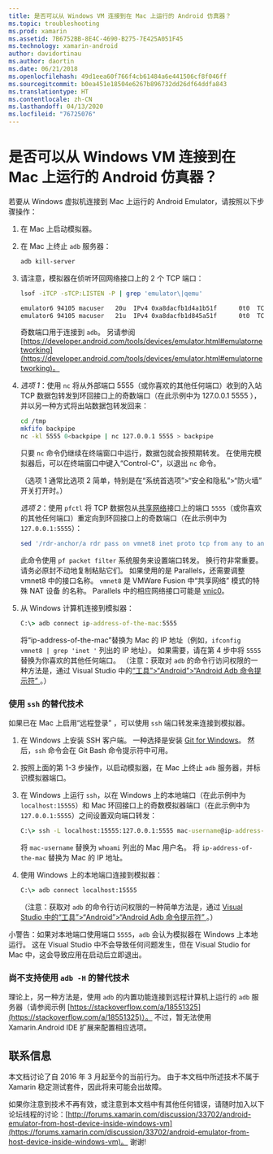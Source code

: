 ```yaml
---
title: 是否可以从 Windows VM 连接到在 Mac 上运行的 Android 仿真器？
ms.topic: troubleshooting
ms.prod: xamarin
ms.assetid: 7B6752BB-8E4C-4690-B275-7E425A051F45
ms.technology: xamarin-android
author: davidortinau
ms.author: daortin
ms.date: 06/21/2018
ms.openlocfilehash: 49d1eea60f766f4cb61484a6e441506cf8f046ff
ms.sourcegitcommit: b0ea451e18504e6267b896732dd26df64ddfa843
ms.translationtype: HT
ms.contentlocale: zh-CN
ms.lasthandoff: 04/13/2020
ms.locfileid: "76725076"
---
```

# <a name="is-it-possible-to-connect-to-android-emulators-running-on-a-mac-from-a-windows-vm"></a>是否可以从 Windows VM 连接到在 Mac 上运行的 Android 仿真器？

若要从 Windows 虚拟机连接到 Mac 上运行的 Android Emulator，请按照以下步骤操作：

1. 在 Mac 上启动模拟器。

2. 在 Mac 上终止 `adb` 服务器：

    ```bash
    adb kill-server
    ```

3. 请注意，模拟器在侦听环回网络接口上的 2 个 TCP 端口：

    ```bash
    lsof -iTCP -sTCP:LISTEN -P | grep 'emulator\|qemu'

    emulator6 94105 macuser   20u  IPv4 0xa8dacfb1d4a1b51f      0t0  TCP localhost:5555 (LISTEN)
    emulator6 94105 macuser   21u  IPv4 0xa8dacfb1d845a51f      0t0  TCP localhost:5554 (LISTEN)
    ```

    奇数端口用于连接到 `adb`。 另请参阅 [https://developer.android.com/tools/devices/emulator.html#emulatornetworking](https://developer.android.com/tools/devices/emulator.html#emulatornetworking)。

4. _选项 1_：使用 `nc` 将从外部端口 5555（或你喜欢的其他任何端口）收到的入站 TCP 数据包转发到环回接口上的奇数端口（在此示例中为 127.0.0.1 5555  ），并以另一种方式将出站数据包转发回来：

    ```bash
    cd /tmp
    mkfifo backpipe
    nc -kl 5555 0<backpipe | nc 127.0.0.1 5555 > backpipe
    ```

    只要 `nc` 命令仍继续在终端窗口中运行，数据包就会按预期转发。 在使用完模拟器后，可以在终端窗口中键入“Control-C”，以退出 `nc` 命令。

    （选项 1 通常比选项 2 简单，特别是在“系统首选项”>“安全和隐私”>“防火墙”  开关打开时。）

    _选项 2_：使用 `pfctl` 将 TCP 数据包从[共享网络](https://kb.parallels.com/en/4948)接口上的端口 `5555`（或你喜欢的其他任何端口）重定向到环回接口上的奇数端口（在此示例中为 `127.0.0.1:5555`）：

    ```bash
    sed '/rdr-anchor/a rdr pass on vmnet8 inet proto tcp from any to any port 5555 -> 127.0.0.1 port 5555' /etc/pf.conf | sudo pfctl -ef -
    ```

    此命令使用 `pf packet filter` 系统服务来设置端口转发。 换行符非常重要。 请务必原封不动地复制粘贴它们。 如果使用的是 Parallels，还需要调整 vmnet8  中的接口名称。 `vmnet8` 是 VMWare Fusion 中“共享网络”  模式的特殊 NAT 设备  的名称。 Parallels 中的相应网络接口可能是 [vnic0](https://download.parallels.com/doc/psbm/en/Parallels_Server_Bare_Metal_Users_Guide/29258.htm)。

5. 从 Windows 计算机连接到模拟器：

    ```cmd
    C:\> adb connect ip-address-of-the-mac:5555
    ```

    将“ip-address-of-the-mac”替换为 Mac 的 IP 地址（例如，`ifconfig vmnet8 | grep 'inet '` 列出的 IP 地址）。 如果需要，请在第 4 步中将 `5555` 替换为你喜欢的其他任何端口。 （注意：获取对 `adb` 的命令行访问权限的一种方法是，通过 Visual Studio 中的[“工具”>“Android”>“Android Adb 命令提示符”  ](~/cross-platform/troubleshooting/questions/version-logs.md#adb-logcat)。）

### <a name="alternate-technique-using-ssh"></a>使用 `ssh` 的替代技术

如果已在 Mac 上启用“远程登录”  ，可以使用 `ssh` 端口转发来连接到模拟器。

1. 在 Windows 上安装 SSH 客户端。 一种选择是安装 [Git for Windows](https://git-for-windows.github.io/)。 然后，`ssh` 命令会在 Git Bash  命令提示符中可用。

2. 按照上面的第 1-3 步操作，以启动模拟器，在 Mac 上终止 `adb` 服务器，并标识模拟器端口。

3. 在 Windows 上运行 `ssh`，以在 Windows 上的本地端口（在此示例中为 `localhost:15555`）和 Mac 环回接口上的奇数模拟器端口（在此示例中为 `127.0.0.1:5555`）之间设置双向端口转发：

    ```cmd
    C:\> ssh -L localhost:15555:127.0.0.1:5555 mac-username@ip-address-of-the-mac
    ```

    将 `mac-username` 替换为 `whoami` 列出的 Mac 用户名。 将 `ip-address-of-the-mac` 替换为 Mac 的 IP 地址。

4. 使用 Windows 上的本地端口连接到模拟器：

    ```cmd
    C:\> adb connect localhost:15555
    ```

    （注意：获取对 `adb` 的命令行访问权限的一种简单方法是，通过 [Visual Studio 中的“工具”>“Android”>“Android Adb 命令提示符”  ](~/cross-platform/troubleshooting/questions/version-logs.md#adb-logcat)。）

小警告：如果对本地端口使用端口 `5555`，`adb` 会认为模拟器在 Windows 上本地运行。 这在 Visual Studio 中不会导致任何问题发生，但在 Visual Studio for Mac 中，这会导致应用在启动后立即退出。

### <a name="alternate-technique-using-adb--h-is-not-yet-supported"></a>尚不支持使用 `adb -H` 的替代技术

理论上，另一种方法是，使用 `adb` 的内置功能连接到远程计算机上运行的 `adb` 服务器（请参阅示例 [https://stackoverflow.com/a/18551325](https://stackoverflow.com/a/18551325)）。
不过，暂无法使用 Xamarin.Android IDE 扩展来配置相应选项。

## <a name="contact-information"></a>联系信息

本文档讨论了自 2016 年 3 月起至今的当前行为。 由于本文档中所述技术不属于 Xamarin 稳定测试套件，因此将来可能会出故障。

如果你注意到技术不再有效，或注意到本文档中有其他任何错误，请随时加入以下论坛线程的讨论：[http://forums.xamarin.com/discussion/33702/android-emulator-from-host-device-inside-windows-vm](https://forums.xamarin.com/discussion/33702/android-emulator-from-host-device-inside-windows-vm)。
谢谢!
